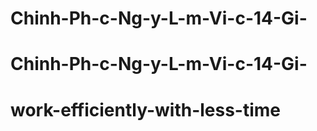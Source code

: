 # Chinh-Ph-c-Ng-y-L-m-Vi-c-14-Gi-
# Chinh-Ph-c-Ng-y-L-m-Vi-c-14-Gi-
# work-efficiently-with-less-time
